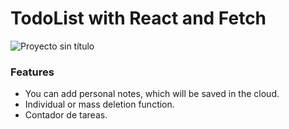 # TodoList with React and Fetch

![Proyecto sin título](https://github.com/robmab/TodoList_Fetch/assets/56076087/83a23313-fae9-4242-ac09-80922b4d32c6)

### Features
- You can add personal notes, which will be saved in the cloud.
- Individual or mass deletion function.
- Contador de tareas.
